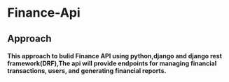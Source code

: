 # Finance-Api
## Approach
#### This approach to bulid Finance API using python,django and django rest framework(DRF),The api will provide endpoints for managing financial transactions, users, and generating financial reports.
